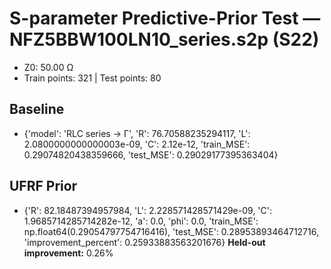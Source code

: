 # S-parameter Predictive-Prior Test — NFZ5BBW100LN10_series.s2p (S22)
- Z0: 50.00 Ω
- Train points: 321  |  Test points: 80

## Baseline
- {'model': 'RLC series -> Γ', 'R': 76.70588235294117, 'L': 2.0800000000000003e-09, 'C': 2.12e-12, 'train_MSE': 0.29074820438359666, 'test_MSE': 0.29029177395363404}

## UFRF Prior
- {'R': 82.18487394957984, 'L': 2.228571428571429e-09, 'C': 1.9685714285714282e-12, 'a': 0.0, 'phi': 0.0, 'train_MSE': np.float64(0.29054797754716416), 'test_MSE': 0.28953893464712716, 'improvement_percent': 0.25933883563201676}
**Held-out improvement:** 0.26%